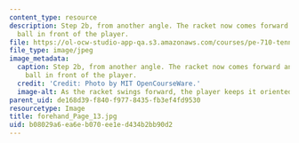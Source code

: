```yaml
---
content_type: resource
description: Step 2b, from another angle. The racket now comes forward and meets the
  ball in front of the player.
file: https://ol-ocw-studio-app-qa.s3.amazonaws.com/courses/pe-710-tennis-spring-2007/b08029a6ea6eb070ee1ed434b2bb90d2_forehand_Page_13.jpg
file_type: image/jpeg
image_metadata:
  caption: Step 2b, from another angle. The racket now comes forward and meets the
    ball in front of the player.
  credit: 'Credit: Photo by MIT OpenCourseWare.'
  image-alt: As the racket swings forward, the player keeps it oriented vertically.
parent_uid: de168d39-f840-f977-8435-fb3ef4fd9530
resourcetype: Image
title: forehand_Page_13.jpg
uid: b08029a6-ea6e-b070-ee1e-d434b2bb90d2
---
```

